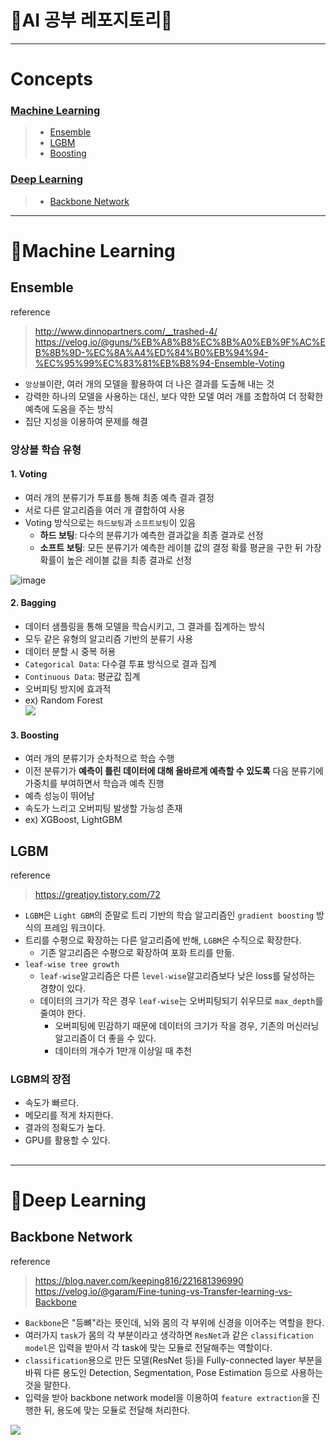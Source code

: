 🧠AI 공부 레포지토리📁
===

***
# Concepts
### [Machine Learning](#Machine-Learning)
> * [Ensemble](#Ensemble)
> * [LGBM](#LGBM)
> * [Boosting](#Boosting)

### [Deep Learning](#Deep-Learning)
> * [Backbone Network](#Backbone-Network)

***

# 🦾Machine Learning
## Ensemble
reference
> http://www.dinnopartners.com/__trashed-4/    
> https://velog.io/@guns/%EB%A8%B8%EC%8B%A0%EB%9F%AC%EB%8B%9D-%EC%8A%A4%ED%84%B0%EB%94%94-%EC%95%99%EC%83%81%EB%B8%94-Ensemble-Voting

* `앙상블`이란, 여러 개의 모델을 활용하여 더 나은 결과를 도출해 내는 것
* 강력한 하나의 모델을 사용하는 대신, 보다 약한 모델 여러 개를 조합하여 더 정확한 예측에 도움을 주는 방식
* 집단 지성을 이용하여 문제를 해결

### 앙상블 학습 유형
#### 1. Voting
* 여러 개의 분류기가 투표를 통해 최종 예측 결과 결정
* 서로 다른 알고리즘을 여러 개 결합하여 사용
* Voting 방식으로는 `하드보팅`과 `소프트보팅`이 있음
  * **하드 보팅**: 다수의 분류기가 예측한 결과값을 최종 결과로 선정
  * **소프트 보팅**: 모든 분류기가 예측한 레이블 값의 결정 확률 평균을 구한 뒤 가장 확률이 높은 레이블 값을 최종 결과로 선정

![image](https://user-images.githubusercontent.com/74829786/147535022-17e50d91-c8de-4fb0-9090-6e4e9ef49859.png)

#### 2. Bagging
* 데이터 샘플링을 통해 모델을 학습시키고, 그 결과를 집계하는 방식
* 모두 같은 유형의 알고리즘 기반의 분류기 사용
* 데이터 분할 시 중복 허용
* `Categorical Data`: 다수결 투표 방식으로 결과 집계
* `Continuous Data`: 평균값 집계
* 오버피팅 방지에 효과적
* ex) Random Forest    
![](http://www.dinnopartners.com/wp-content/uploads/2020/01/%EC%8A%A4%ED%81%AC%EB%A6%B0%EC%83%B7-2020-01-31-09.26.43.png)

#### 3. Boosting
* 여러 개의 분류기가 순차적으로 학습 수행
* 이전 분류기가 **예측이 틀린 데이터에 대해 올바르게 예측할 수 있도록** 다음 분류기에 가중치를 부여하면서 학습과 예측 진행
* 예측 성능이 뛰어남
* 속도가 느리고 오버피팅 발생할 가능성 존재
* ex) XGBoost, LightGBM

## LGBM
reference
> https://greatjoy.tistory.com/72
* `LGBM`은 `Light GBM`의 준말로 트리 기반의 학습 알고리즘인 `gradient boosting` 방식의 프레임 워크이다.
* 트리를 수평으로 확장하는 다른 알고리즘에 반해, `LGBM`은 수직으로 확장한다.
  * 기존 알고리즘은 수평으로 확장하여 포화 트리를 만듦.
* `leaf-wise tree growth`
  * `leaf-wise`알고리즘은 다른 `level-wise`알고리즘보다 낮은 loss를 달성하는 경향이 있다.
  * 데이터의 크기가 작은 경우 `leaf-wise`는 오버피팅되기 쉬우므로 `max_depth`를 줄여야 한다.
    * 오버피팅에 민감하기 때문에 데이터의 크기가 작을 경우, 기존의 머신러닝 알고리즘이 더 좋을 수 있다.
    * 데이터의 개수가 1만개 이상일 때 추천 

### LGBM의 장점
* 속도가 빠르다.
* 메모리를 적게 차지한다.
* 결과의 정확도가 높다.
* GPU를 활용할 수 있다.


## 
***

# 🧠Deep Learning
## Backbone Network
reference
> https://blog.naver.com/keeping816/221681396990    
> https://velog.io/@garam/Fine-tuning-vs-Transfer-learning-vs-Backbone
* `Backbone`은 "등뼈"라는 뜻인데, 뇌와 몸의 각 부위에 신경을 이어주는 역할을 한다.
* 여러가지 `task`가 몸의 각 부분이라고 생각하면 `ResNet`과 같은 `classification model`은 입력을 받아서 각 task에 맞는 모듈로 전달해주는 역할이다.
*  `classification`용으로 만든 모델(ResNet 등)을 Fully-connected layer 부분을 바꿔 다른 용도인 Detection, Segmentation, Pose Estimation 등으로 사용하는 것을 말한다.
*  입력을 받아 backbone network model을 이용하여 `feature extraction`을 진행한 뒤, 용도에 맞는 모듈로 전달해 처리한다.

![](https://postfiles.pstatic.net/MjAxOTEwMThfODUg/MDAxNTcxMzY3NDU3MzAw.sHLUrsWhN1l7zJbaEAYDRa-6fkr6o3LYtrscL--xeRMg.TJauNv_nzB9iYmirESBxPPZmROu9HALk2NvoeqYVIy8g.PNG.keeping816/SE-e127b3c5-7c89-40c8-aedc-a8031a829cfa.png?type=w966)

